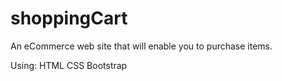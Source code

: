 # shoppingCart
An eCommerce web site that will enable you to purchase items. 


Using:
HTML
CSS
Bootstrap
